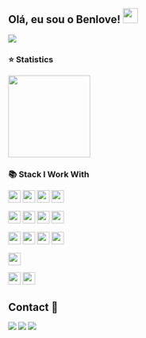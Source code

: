 

## Olá, eu sou o Benlove! <img src="https://raw.githubusercontent.com/iampavangandhi/iampavangandhi/master/gifs/Hi.gif" width="30px"></h2>


<a href="https://github.com/benlove-chris"><img src="https://github-readme-stats.vercel.app/api/top-langs/?username=benlove-chris" /></a>



<h3 align="left">⭐  Statistics</h3>

<p align="left">
    <img src="https://github-readme-streak-stats.herokuapp.com/?user=Benlove-chris&theme=dark&count_private=true&show_icons=true&title_color=6e40c9&icon_color=6e40c9&line_height=10" height ="165"/>
  <br/>
</p>

### 📚  Stack I Work With 

<p>
 <img src="https://img.shields.io/badge/javascript-F7DF1E.svg?&style=for-the-badge&logo=javascript&logoColor=white" height="25"/>
 <img src="https://img.shields.io/badge/html-FC490B?&style=for-the-badge&logo=html5&logoColor=white" height="25"/>
 <img src="https://img.shields.io/badge/css-264DE4?style=for-the-badge&logo=css3&logoColor=white" height="25"/>
 <img src="https://img.shields.io/badge/Python-FFD43B?style=for-the-badge&logo=python&logoColor=darkgreen" height="25"/>
 
</p>

<p>
 <img src ="https://img.shields.io/badge/typescript-007ACC?&logo=TypeScript&style=for-the-badge&logoColor=white" height ="25"/>
 <img src="https://img.shields.io/badge/Node.js-339933?style=for-the-badge&logo=nodedotjs&logoColor=white" height="25"/>
 <img src ="https://img.shields.io/badge/MongoDB-339933?style=for-the-badge&logo=mongodb&logoColor=white" height ="25"/>
 <img src="https://img.shields.io/badge/react-61DBFB.svg?&style=for-the-badge&logo=react&logoColor=white" height="25"/>
 </p>
 
 <p>
 <img src ="https://img.shields.io/badge/MySQL-00000F?style=for-the-badge&logo=mysql&logoColor=white" height ="25"/>
 <img src ="https://img.shields.io/badge/SQL-Alchemy-red?style=for-the-badge&logo=sqlalchemy&logoColor=danger" height ="25"/>
    
 <img src ="https://img.shields.io/badge/Postgre-lightblue?style=for-the-badge&logo=postgresql&logoColor=darkblue" height ="25"/>
 <img src ="https://img.shields.io/badge/Flask-00000F?style=for-the-badge&logo=flask&logoColor=white" height ="25"/>
</p>

<p>
 <img src="https://img.shields.io/badge/Bootstrap-563D7C?style=for-the-badge&logo=bootstrap&logoColor=white" height="25"/>
</p>

<p align="left">
  <img src="https://img.shields.io/badge/git-F05033?style=for-the-badge&logo=git&logoColor=white" height="25"/>
  <img src="https://img.shields.io/badge/github-171516?style=for-the-badge&logo=github&logoColor=white" height="25"/>
</p>

 
<div>
 

## Contact :iphone:
 <a href="https://www.instagram.com/benlov.b7/" target="_blank"><img src="https://img.shields.io/badge/-Instagram-%23E4405F?style=for-the-badge&logo=instagram&logoColor=white" target="_blank"></a>
 <a href = "mailto:anelusbenlove@gmail.com"><img src="https://img.shields.io/badge/-Gmail-%23333?style=for-the-badge&logo=gmail&logoColor=white" target="_blank"></a>
 <a href="https://www.linkedin.com/in/benlovej/" target="_blank"><img src="https://img.shields.io/badge/-LinkedIn-%230077B5?style=for-the-badge&logo=linkedin&logoColor=white" target="_blank"></a>
 

 </div>
 
   
   
